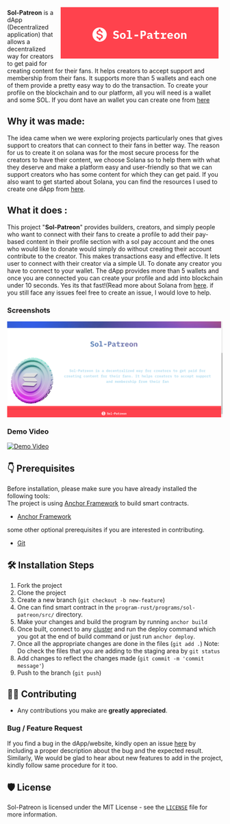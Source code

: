 <img src ="src/assets/project_logo.png" align="right" hspace="10" vspace="10">

<b>Sol-Patreon</b> is a dApp (Decentralized application) that allows a decentralized way for creators to get paid for creating content for their fans. It helps creators to accept support and membership from their fans. It supports more than 5 wallets and each one of them provide a pretty easy way to do the transaction. To create your profile on the blockchain and to our platform, all you will need is a wallet and some SOL. If you dont have an wallet you can
create one from [here](https://phantom.app/)

## Why it was made:

The idea came when we were exploring projects particularly ones that gives support to creators that can connect to their fans in better way. The reason for us to create it on solana was for the most secure process for the creators to have their content, we choose Solana so to help them with what they deserve and make a platform easy and user-friendly so that we can support creators who has some content for which they can get paid. If you also want to get started about Solana, you can find the resources I used to create one dApp from [here](https://github.com/cdhiraj40/SolanaxLeetDroid/blob/master/RESOURCES.md).

## What it does :

This project "<b>Sol-Patreon</b>" provides builders, creators, and simply people who want to connect with their fans to create a profile to add their pay-based content in their profile section with a sol pay account and the ones who would like to donate would simply do without creating their account contribute to the creator. This makes transactions easy and effective. It lets user to connect with their creator via a simple UI. To donate any creator
you have to connect to your wallet. The dApp provides more than 5 wallets and once you are connected you can create your profile and add into blockchain under 10 seconds. Yes its that fast!(Read more about Solana from [here](https://solana.com/news/getting-started-with-solana-development). if you still face any issues feel free to create an issue, I would love to help. 

### Screenshots

<img src ="src/assets/demo_picture.png" align="center">
  
### Demo Video

[![Demo Video](https://img.youtube.com/vi/D6aHdz_qUd4/0.jpg)](https://youtu.be/D6aHdz_qUd4)

## 👇 Prerequisites

Before installation, please make sure you have already installed the following tools:<br/>
The project is using [Anchor Framework](https://project-serum.github.io/anchor/getting-started/introduction.html) to build smart contracts.
- [Anchor Framework](https://project-serum.github.io/anchor/getting-started/installation.html)

some other optional prerequisites if you are interested in contributing.
- [Git](https://git-scm.com/downloads)

## 🛠️ Installation Steps

1. Fork the project
2. Clone the project
3. Create a new branch (`git checkout -b new-feature`)
4. One can find smart contract in the ``program-rust/programs/sol-patreon/src/`` directory.
5. Make your changes and build the program by running ``anchor build``
6. Once built, connect to any [cluster](https://docs.solana.com/cli/choose-a-cluster) and run the deploy command which you got at the end of build command or just run ``anchor deploy``.
7. Once all the appropriate changes are done in the files (` git add . `) 
Note: Do check the files that you are adding to the staging area by ``git status``
8. Add changes to reflect the changes made (`git commit -m 'commit message'`)
9. Push to the branch (` git push `)

## 👨‍💻 Contributing

- Any contributions you make are **greatly appreciated**.

### Bug / Feature Request

If you find a bug in the dApp/website, kindly open an issue [here](https://github.com/cdhiraj40/Sol-Patreon/issues/new) by
including a proper description about the bug and the expected result. Similarly, We would be glad to hear about new features to add in the project, kindly follow same procedure for it too.

## 🛡️ License

Sol-Patreon is licensed under the MIT License - see the [`LICENSE`](LICENSE) file for more information.
